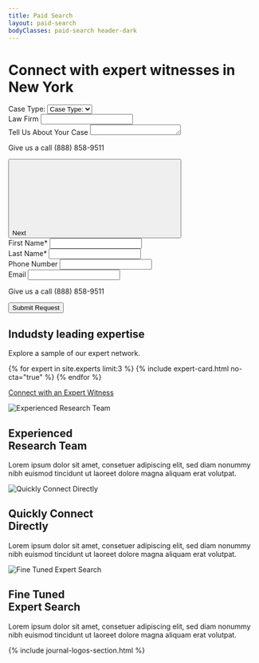 ```yaml
---
title: Paid Search
layout: paid-search
bodyClasses: paid-search header-dark
---
```


<div class="page-header angled parallax-image-container -blue-dark">
  <div class="overflow-wrap">
    <div class="header-background parallax-image" style="background-image:url('/dist/images/paid-search-banner.jpg');"></div>
    <div class="site-wrapper grid">
      <div class="header-text">
        <div class="-inner">
          <h1 class="title">Connect with expert witnesses in New York</h1>
          <form action="#" id="expert-connect-form" class="multi-step">
            <div class="form-step">
              <div class="input-wrap select-wrap">
                <label for="caseType">Case Type:</label>
                <select name="caseType" id="caseType">
                  <option value="null">Case Type:</option>
                  <option value="one">One</option>
                  <option value="two">Two</option>
                  <option value="three">Three</option>
                </select>
              </div>
              <div class="input-wrap">
                <label for="lawFirm">Law Firm</label>
                <input id="lawFirm" name="lawFirm" type="text">
              </div>
              <div class="input-wrap">
                <label for="message">Tell Us About Your Case</label>
                <textarea id="message" rows="1"></textarea>
              </div>
              <p class="form-para">Give us a call (888) 858-9511</p>
              <div class="form-cta">
                <button class="form-next button -teal">Next <svg class="button-icon -right icon-arrow-right" aria-hidden="true" role="presentation"><use xlink:href="#icon-arrow-right"/></svg></button>
              </div>
            </div>
            <div class="form-step">
              <div class="input-wrap">
                <label for="name-first">First Name*</label>
                <input id="name-first" type="text" required>
              </div>
              <div class="input-wrap">
                <label for="name-last">Last Name*</label>
                <input id="name-last" type="text" required>
              </div>
              <div class="input-wrap">
                <label for="number">Phone Number</label>
                <input id="number" type="tel">
              </div>
              <div class="input-wrap">
                <label for="email">Email</label>
                <input id="email" type="email">
              </div>
              <p class="form-para">Give us a call (888) 858-9511</p>
              <div class="form-cta">
                <button class="submit button -teal" type="submit">Submit Request</button>
              </div>
            </div>
          </form>
        </div>
      </div>
    </div>
  </div>
</div>

<div class="section witnesses-section padded-bottom">
  <div class="site-wrapper">
    <div class="section-content">    
        <h2 class="section-title">Indudsty leading expertise</h2>
        <p>Explore a sample of our expert network.</p>
    </div>
    <div class="card-grid">
      {% for expert in site.experts limit:3 %}
        {% include expert-card.html no-cta="true" %}
      {% endfor %}
    </div>
    <p class="section-cta">
        <a href="#" class="button">Connect with an Expert Witness</a>  
    </p>
  </div>
</div>

<div class="section">
    <div class="site-wrapper">
        <div class="section-content">
            <div class="module-item-showcase">
                <div class="item col-md-1-2 col-lg-1-3">
                    <div class="-inner">                    
                        <div class="item-image">
                            <img src="/dist/images/experienced-research-team.svg" alt="Experienced Research Team">
                        </div>
                        <h2 class="item-title">Experienced<br> Research Team</h2>
                        <p class="item-text">Lorem ipsum dolor sit amet, consetuer adipiscing elit, sed diam nonummy nibh euismod tincidunt ut laoreet dolore magna aliquam erat volutpat.</p>
                    </div>
                </div>
                <div class="item col-md-1-2 col-lg-1-3">
                    <div class="-inner">                    
                        <div class="item-image">
                            <img src="/dist/images/quickly-connect-directly.svg" alt="Quickly Connect Directly">
                        </div>
                        <h2 class="item-title">Quickly Connect<br> Directly</h2>
                        <p class="item-text">Lorem ipsum dolor sit amet, consetuer adipiscing elit, sed diam nonummy nibh euismod tincidunt ut laoreet dolore magna aliquam erat volutpat.</p>
                    </div>
                </div>
                <div class="item col-md-1-2 col-lg-1-3">
                    <div class="-inner">                    
                        <div class="item-image">
                            <img src="/dist/images/fine-tuned-expert-search.svg" alt="Fine Tuned Expert Search">
                        </div>
                        <h2 class="item-title">Fine Tuned<br> Expert Search</h2>
                        <p class="item-text">Lorem ipsum dolor sit amet, consetuer adipiscing elit, sed diam nonummy nibh euismod tincidunt ut laoreet dolore magna aliquam erat volutpat.</p>
                    </div>
                </div>
            </div>
        </div>
    </div>
</div>

{% include journal-logos-section.html %}